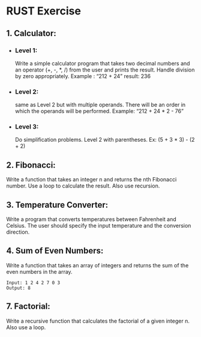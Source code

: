 # RUST Exercise

## 1. Calculator: 
- ### Level 1: 
   Write a simple calculator program that takes two decimal numbers and an operator (+, -, *, /) from the user and prints the result. Handle division by zero appropriately. Example : “212 + 24” result: 236
- ### Level 2:
    same as Level 2 but with multiple operands. There will be an order in which the operands will be performed. Example: “212 + 24 * 2 - 76”
- ### Level 3: 
    Do simplification problems. Level 2 with parentheses. Ex: (5 + 3 * 3) - (2 + 2)
## 2. Fibonacci:
Write a function that takes an integer n and returns the nth Fibonacci number. Use a loop to calculate the result. Also use recursion.
## 3. Temperature Converter:
Write a program that converts temperatures between Fahrenheit and Celsius. The user should specify the input temperature and the conversion direction.
## 4. Sum of Even Numbers:
Write a function that takes an array of integers and returns the sum of the even numbers in the array.
```
Input: 1 2 4 2 7 0 3
Output: 8
```
## 7. Factorial:
Write a recursive function that calculates the factorial of a given integer n. Also use a loop.